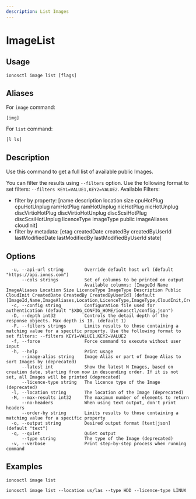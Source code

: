 ```yaml
---
description: List Images
---
```


# ImageList

## Usage

```text
ionosctl image list [flags]
```

## Aliases

For `image` command:

```text
[img]
```

For `list` command:

```text
[l ls]
```

## Description

Use this command to get a full list of available public Images.

You can filter the results using `--filters` option. Use the following format to set filters: `--filters KEY1=VALUE1,KEY2=VALUE2`.
Available Filters:
* filter by property: [name description location size cpuHotPlug cpuHotUnplug ramHotPlug ramHotUnplug nicHotPlug nicHotUnplug discVirtioHotPlug discVirtioHotUnplug discScsiHotPlug discScsiHotUnplug licenceType imageType public imageAliases cloudInit]
* filter by metadata: [etag createdDate createdBy createdByUserId lastModifiedDate lastModifiedBy lastModifiedByUserId state]

## Options

```text
  -u, --api-url string        Override default host url (default "https://api.ionos.com")
      --cols strings          Set of columns to be printed on output 
                              Available columns: [ImageId Name ImageAliases Location Size LicenceType ImageType Description Public CloudInit CreatedDate CreatedBy CreatedByUserId] (default [ImageId,Name,ImageAliases,Location,LicenceType,ImageType,CloudInit,CreatedDate])
  -c, --config string         Configuration file used for authentication (default "$XDG_CONFIG_HOME/ionosctl/config.json")
  -D, --depth int32           Controls the detail depth of the response objects. Max depth is 10. (default 1)
  -F, --filters strings       Limits results to those containing a matching value for a specific property. Use the following format to set filters: --filters KEY1=VALUE1,KEY2=VALUE2
  -f, --force                 Force command to execute without user input
  -h, --help                  Print usage
      --image-alias string    Image Alias or part of Image Alias to sort Images by (deprecated)
      --latest int            Show the latest N Images, based on creation date, starting from now in descending order. If it is not set, all Images will be printed (deprecated)
      --licence-type string   The licence type of the Image (deprecated)
  -l, --location string       The location of the Image (deprecated)
  -M, --max-results int32     The maximum number of elements to return
      --no-headers            When using text output, don't print headers
      --order-by string       Limits results to those containing a matching value for a specific property
  -o, --output string         Desired output format [text|json] (default "text")
  -q, --quiet                 Quiet output
      --type string           The type of the Image (deprecated)
  -v, --verbose               Print step-by-step process when running command
```

## Examples

```text
ionosctl image list

ionosctl image list --location us/las --type HDD --licence-type LINUX
```

